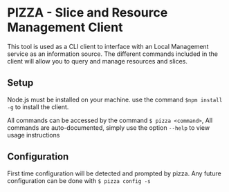 # PIZZA - Slice and Resource Management Client

This tool is used as a CLI client to interface with an Local Management service as an information source. The different commands included in the client will allow you to query and manage resources and
slices.

## Setup

Node.js must be installed on your machine. use the command `$npm install -g` to install the client.

All commands can be accessed by the command `$ pizza <command>`, All commands are auto-documented, simply use the option `--help` to view usage instructions

## Configuration
First time configuration will be detected and prompted by pizza. Any future configuration can be done with `$ pizza config -s`
